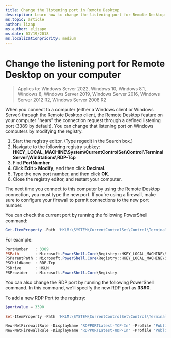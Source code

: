 ```yaml
---
title: Change the listening port in Remote Desktop
description: Learn how to change the listening port for Remote Desktop client.
ms.topic: article
author: lizap
ms.author: elizapo
ms.date: 07/19/2018
ms.localizationpriority: medium
---
```

# Change the listening port for Remote Desktop on your computer

>Applies to: Windows Server 2022, Windows 10, Windows 8.1, Windows 8, Windows Server 2019, Windows Server 2016, Windows Server 2012 R2, Windows Server 2008 R2

When you connect to a computer (either a Windows client or Windows Server) through the Remote Desktop client, the Remote Desktop feature on your computer "hears" the connection request through a defined listening port (3389 by default). You can change that listening port on Windows computers by modifying the registry.

1. Start the registry editor. (Type regedit in the Search box.)
2. Navigate to the following registry subkey:
   **HKEY_LOCAL_MACHINE\System\CurrentControlSet\Control\Terminal Server\WinStations\RDP-Tcp**
3. Find **PortNumber**
4. Click **Edit > Modify**, and then click **Decimal**.
5. Type the new port number, and then click **OK**. 
6. Close the registry editor, and restart your computer.

The next time you connect to this computer by using the Remote Desktop connection, you must type the new port. If you're using a firewall, make sure to configure your firewall to permit connections to the new port number.


You can check the current port by running the following PowerShell command:

```powershell
Get-ItemProperty -Path 'HKLM:\SYSTEM\CurrentControlSet\Control\Terminal Server\WinStations\RDP-Tcp' -name "PortNumber"
```

For example:

```powershell
PortNumber   : 3389
PSPath       : Microsoft.PowerShell.Core\Registry::HKEY_LOCAL_MACHINE\SYSTEM\CurrentControlSet\Control\Terminal Server\WinStations\RDP-Tcp
PSParentPath : Microsoft.PowerShell.Core\Registry::HKEY_LOCAL_MACHINE\SYSTEM\CurrentControlSet\Control\Terminal Server\WinStations
PSChildName  : RDP-Tcp
PSDrive      : HKLM
PSProvider   : Microsoft.PowerShell.Core\Registry
```

You can also change the RDP port by running the following PowerShell command. In this command, we'll specify the new RDP port as **3390**.


To add a new RDP Port to the registry:

```powershell
$portvalue = 3390

Set-ItemProperty -Path 'HKLM:\SYSTEM\CurrentControlSet\Control\Terminal Server\WinStations\RDP-Tcp' -name "PortNumber" -Value $portvalue 

New-NetFirewallRule -DisplayName 'RDPPORTLatest-TCP-In' -Profile 'Public' -Direction Inbound -Action Allow -Protocol TCP -LocalPort $portvalue 
New-NetFirewallRule -DisplayName 'RDPPORTLatest-UDP-In' -Profile 'Public' -Direction Inbound -Action Allow -Protocol UDP -LocalPort $portvalue 
```
